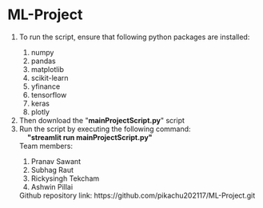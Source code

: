 # ML-Project
<ol>
<li>To run the script, ensure that following python packages are installed:</li>
<ol>
  <li>numpy
  </li>
    <li>pandas
  </li>
    <li>matplotlib
  </li>
    <li>scikit-learn
  </li>
    <li>yfinance
  </li>
    <li>tensorflow
  </li>
  <li>keras
  </li>
  <li>plotly
  </li>
</ol>
<li>Then download the "<b>mainProjectScript.py</b>" script</li>
<li>Run the script by executing the following command:</li>
&nbsp;&nbsp;&nbsp;&nbsp;<b>"streamlit run mainProjectScript.py"</b>
<br/>
Team members:<br/>
<ol>
<li>Pranav Sawant</li>
<li>Subhag Raut</li>
<li>Rickysingh Tekcham</li>
<li>Ashwin Pillai</li>
</ol>
Github repository link: https://github.com/pikachu202117/ML-Project.git
